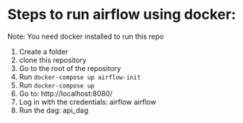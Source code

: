 # Steps to run airflow using docker:

Note: You need docker installed to run this repo

1. Create a folder 
2. clone this repository
3. Go to the root of the repository
4. Run `docker-compose up airflow-init`
5. Run `docker-compose up`
6. Go to: http://localhost:8080/
7. Log in with the credentials: airflow airflow
8. Run the dag: api_dag